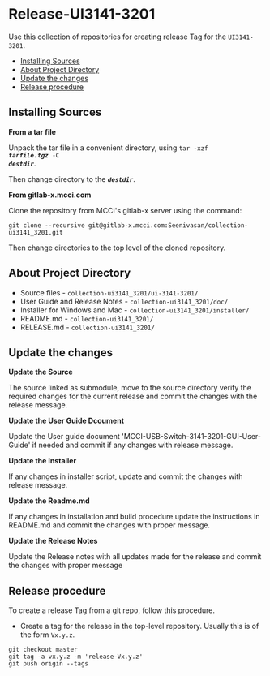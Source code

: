 # Release-UI3141-3201

Use this collection of repositories for creating release Tag for the `UI3141-3201`.
<!-- TOC depthFrom:2 updateOnSave:true -->

- [Installing Sources](#installing-sources)
- [About Project Directory](#about-project-directory)
- [Update the changes](#update-the-changes)
- [Release procedure](#release-procedure)

<!-- /TOC -->

## Installing Sources

<strong>From a tar file</strong>

Unpack the tar file in a convenient directory, using <code>tar -xzf <em><strong>tarfile.tgz</strong></em> -C <em><strong>destdir</strong></em></code>.

Then change directory to the <code><em><strong>destdir</strong></em></code>.

<strong>From gitlab-x.mcci.com</strong>

Clone the repository from MCCI's gitlab-x server using the command:

```shell
git clone --recursive git@gitlab-x.mcci.com:Seenivasan/collection-ui3141_3201.git
```

Then change directories to the top level of the cloned repository.

## About Project Directory

* Source files - `collection-ui3141_3201/ui-3141-3201/`
* User Guide and Release Notes   - `collection-ui3141_3201/doc/`
* Installer for Windows and Mac  - `collection-ui3141_3201/installer/`
* README.md  - `collection-ui3141_3201/`
* RELEASE.md - `collection-ui3141_3201/`

## Update the changes

<strong>Update the Source</strong>

The source linked as submodule, move to the source directory verify the required changes for the current release and commit the changes with the release message.

<strong>Update the User Guide Dcoument</strong>

Update the User guide document 'MCCI-USB-Switch-3141-3201-GUI-User-Guide' if needed and commit if any changes with release message.

<strong>Update the Installer</strong>

If any changes in installer script, update and commit the changes with release message.

<strong>Update the Readme.md</strong>

If any changes in installation and build procedure update the instructions in README.md and commit the changes with proper message.

<strong>Update the Release Notes</strong>

Update the Release notes with all updates made for the release and commit the changes with proper message


## Release procedure

To create a release Tag from a git repo, follow this procedure.

- Create a tag for the release in the top-level repository. Usually this is of the form `Vx.y.z`.

```shell
git checkout master
git tag -a vx.y.z -m 'release-Vx.y.z'
git push origin --tags
```
